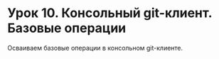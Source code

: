 # Урок 10. Консольный git-клиент. Базовые операции
Осваиваем базовые операции в консольном git-клиенте.